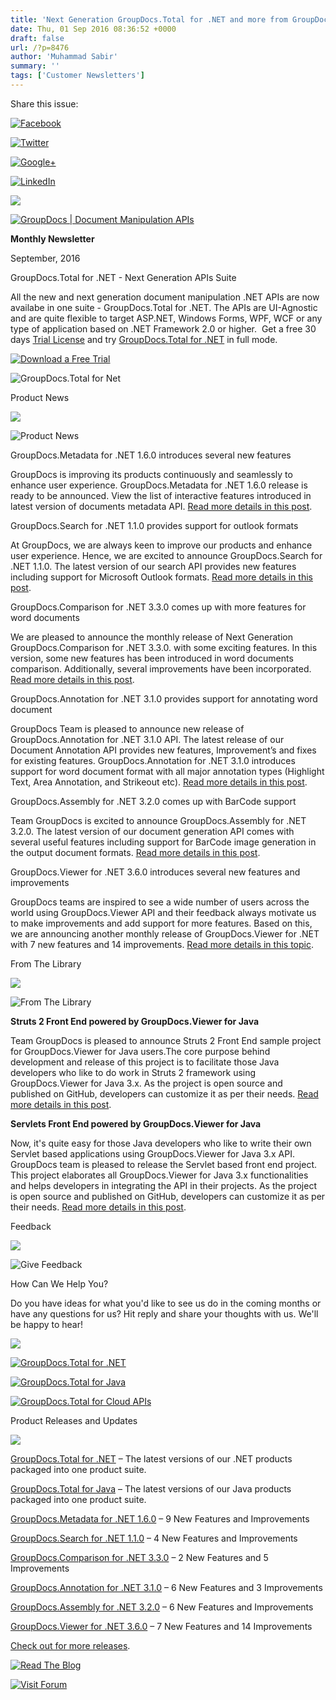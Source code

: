 ```yaml
---
title: 'Next Generation GroupDocs.Total for .NET and more from GroupDocs - September 2016'
date: Thu, 01 Sep 2016 08:36:52 +0000
draft: false
url: /?p=8476
author: 'Muhammad Sabir'
summary: ''
tags: ['Customer Newsletters']
---
```


Share this issue:

[![Facebook](http://www.aspose.com/Images/Newsletter/facebook-Icon.png)](https://web.facebook.com/GroupDocsApp/)

[![Twitter](http://www.aspose.com/Images/Newsletter/twitter-Icon.png)](https://twitter.com/GroupDocs)

[![Google+](http://www.aspose.com/Images/Newsletter/googlePlus-Icon.png)](https://plus.google.com/u/0/b/103611049630322465740/+GroupDocs/)

[![LinkedIn](http://www.aspose.com/Images/Newsletter/linkedIn-Icon.png)](https://www.linkedin.com/company/2464175)

![](http://www.aspose.com/Images/Newsletter/separator-690px.png)

[![GroupDocs | Document Manipulation APIs](http://www.groupdocs.com/email/logo-white.png)](http://www.groupdocs.com)

**Monthly Newsletter**

September, 2016

GroupDocs.Total for .NET - Next Generation APIs Suite

All the new and next generation document manipulation .NET APIs are now availabe in one suite - GroupDocs.Total for .NET. The APIs are UI-Agnostic and are quite flexible to target ASP.NET, Windows Forms, WPF, WCF or any type of application based on .NET Framework 2.0 or higher.  Get a free 30 days [Trial License](http://groupdocs.com/corporate/purchase/purchase-policies/temporary-license) and try [GroupDocs.Total for .NET](http://www.groupdocs.com/dot-net/total-library) in full mode.

[![Download a Free Trial](http://www.groupdocs.com/email/sep-2016/advertActionButtons.png "Download a Free Trial")](http://groupdocs.com/Community/files/8/.net-libraries/groupdocs_total_for_.net/default.aspx)

![GroupDocs.Total for Net](http://www.groupdocs.com/email/sep-2016/advertGraphics.png)

Product News

![](http://www.aspose.com/Images/Newsletter/separator-630px.png)

![Product News](http://www.aspose.com/Images/Newsletter/productNews-Icon.png)

GroupDocs.Metadata for .NET 1.6.0 introduces several new features

GroupDocs is improving its products continuously and seamlessly to enhance user experience. GroupDocs.Metadata for .NET 1.6.0 release is ready to be announced. View the list of interactive features introduced in latest version of documents metadata API. [Read more details in this post](https://blog.groupdocs.com/groupdocs-metadata-net-1-6-0-released/).

GroupDocs.Search for .NET 1.1.0 provides support for outlook formats

At GroupDocs, we are always keen to improve our products and enhance user experience. Hence, we are excited to announce GroupDocs.Search for .NET 1.1.0. The latest version of our search API provides new features including support for Microsoft Outlook formats. [Read more details in this post](https://blog.groupdocs.com/groupdocs-search-net-1-1-0-released/).

GroupDocs.Comparison for .NET 3.3.0 comes up with more features for word documents

We are pleased to announce the monthly release of Next Generation GroupDocs.Comparison for .NET 3.3.0. with some exciting features. In this version, some new features has been introduced in word documents comparison. Additionally, several improvements have been incorporated. [Read more details in this post](https://blog.groupdocs.com/groupdocs-comparison-net-3-3-0-announced/).

GroupDocs.Annotation for .NET 3.1.0 provides support for annotating word document

GroupDocs Team is pleased to announce new release of GroupDocs.Annotation for .NET 3.1.0 API. The latest release of our Document Annotation API provides new features, Improvement’s and fixes for existing features. GroupDocs.Annotation for .NET 3.1.0 introduces support for word document format with all major annotation types (Highlight Text, Area Annotation, and Strikeout etc). [Read more details in this post](https://blog.groupdocs.com/annouced-groupdocs-annotation-net-3-1-0-words-document-format-support/).

GroupDocs.Assembly for .NET 3.2.0 comes up with BarCode support

Team GroupDocs is excited to announce GroupDocs.Assembly for .NET 3.2.0. The latest version of our document generation API comes with several useful features including support for BarCode image generation in the output document formats. [Read more details in this post](https://blog.groupdocs.com/groupdocs-assembly-net-3-2-0-released/).

GroupDocs.Viewer for .NET 3.6.0 introduces several new features and improvements

GroupDocs teams are inspired to see a wide number of users across the world using GroupDocs.Viewer API and their feedback always motivate us to make improvements and add support for more features. Based on this, we are announcing another monthly release of GroupDocs.Viewer for .NET with 7 new features and 14 improvements. [Read more details in this topic](http://www.groupdocs.com/docs/display/viewernet/GroupDocs.Viewer+For+.NET+3.6.0+Release+Notes).

From The Library

![](http://www.aspose.com/Images/Newsletter/separator-630px.png)

![From The Library](http://www.aspose.com/Images/Newsletter/fromLibrary-Icon.png)

**Struts 2 Front End powered by GroupDocs.Viewer for Java**

Team GroupDocs is pleased to announce Struts 2 Front End sample project for GroupDocs.Viewer for Java users.The core purpose behind development and release of this project is to facilitate those Java developers who like to do work in Struts 2 framework using GroupDocs.Viewer for Java 3.x. As the project is open source and published on GitHub, developers can customize it as per their needs. [Read more details in this post](https://blog.groupdocs.com/struts-2-front-end-project-groupdocs-viewer-java-users/).

**Servlets Front End powered by GroupDocs.Viewer for Java**

Now, it's quite easy for those Java developers who like to write their own Servlet based applications using GroupDocs.Viewer for Java 3.x API. GroupDocs team is pleased to release the Servlet based front end project. This project elaborates all GroupDocs.Viewer for Java 3.x functionalities and helps developers in integrating the API in their projects. As the project is open source and published on GitHub, developers can customize it as per their needs. [Read more details in this post](https://blog.groupdocs.com/servlets-based-front-end-project-groupdocs-viewer-java-users/).

Feedback

![](http://www.aspose.com/Images/Newsletter/separator-630px.png)

![Give Feedback](http://www.aspose.com/Images/Newsletter/giveFeedback-Icon.png)

How Can We Help You?

Do you have ideas for what you'd like to see us do in the coming months or have any questions for us? Hit reply and share your thoughts with us. We'll be happy to hear!

![](http://www.aspose.com/Images/Newsletter/separator-630px.png)

[![GroupDocs.Total for .NET](http://www.groupdocs.com/email/sep-2016/dotNet-Icon.png)](http://www.groupdocs.com/dot-net/total-library)

[![GroupDocs.Total for Java](http://www.groupdocs.com/email/sep-2016/java-Icon.png)](http://www.groupdocs.com/java/total-library)

[![GroupDocs.Total for Cloud APIs](http://www.groupdocs.com/email/sep-2016/cloudApi-Icon.png)](http://www.groupdocs.com/cloud/total-api)

Product Releases and Updates

![](http://www.aspose.com/Images/Newsletter/separator-630px.png)

[GroupDocs.Total for .NET](http://groupdocs.com/Community/files/8/.net-libraries/groupdocs_total_for_.net/default.aspx) – The latest versions of our .NET products packaged into one product suite.

[GroupDocs.Total for Java](http://groupdocs.com/Community/files/9/java-libraries/groupdocs_total_for_java/default.aspx) – The latest versions of our Java products packaged into one product suite.

[GroupDocs.Metadata for .NET 1.6.0](http://groupdocs.com/Community/files/8/.net-libraries/groupdocs_metadata_for_.net/entry14391.aspx) – 9 New Features and Improvements

[GroupDocs.Search for .NET 1.1.0](http://groupdocs.com/Community/files/8/.net-libraries/groupdocs_search_for_.net/entry14424.aspx) – 4 New Features and Improvements

[GroupDocs.Comparison for .NET 3.3.0](http://groupdocs.com/Community/files/8/.net-libraries/groupdocs_comparison_for_.net/entry14174.aspx) – 2 New Features and 5 Improvements

[GroupDocs.Annotation for .NET 3.1.0](http://groupdocs.com/Community/files/8/.net-libraries/groupdocs_annotation_for_.net/entry14189.aspx) – 6 New Features and 3 Improvements

[GroupDocs.Assembly for .NET 3.2.0](http://groupdocs.com/Community/files/8/.net-libraries/groupdocs_assembly_for_.net/entry14618.aspx) – 6 New Features and Improvements

[GroupDocs.Viewer for .NET 3.6.0](http://groupdocs.com/Community/files/8/.net-libraries/groupdocs_viewer_for_.net/entry14525.aspx) – 7 New Features and 14 Improvements

[Check out for more releases](http://www.groupdocs.com/community/files/8/.net-libraries/default.aspx).

[![Read The  Blog](http://www.aspose.com/Images/Newsletter/readBlog-ActionButton.png)](https://blog.groupdocs.com/)

[![Visit Forum](http://www.aspose.com/Images/Newsletter/visitForum-ActionButton.png)](http://www.groupdocs.com/Community/Forums/Default.aspx)



